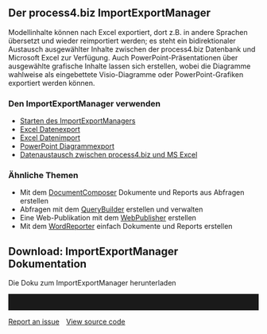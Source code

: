 

## Der process4.biz ImportExportManager

Modellinhalte können nach Excel exportiert, dort z.B. in andere Sprachen
übersetzt und wieder reimportiert werden; es steht ein bidirektionaler
Austausch ausgewählter Inhalte zwischen der process4.biz Datenbank und
Microsoft Excel zur Verfügung. Auch PowerPoint-Präsentationen über
ausgewählte grafische Inhalte lassen sich erstellen, wobei die Diagramme
wahlweise als eingebettete Visio-Diagramme oder PowerPoint-Grafiken
exportiert werden können.

### Den ImportExportManager verwenden

-   [Starten des ImportExportManagers](starten-des-importexportmanager)
-   [Excel Datenexport](excel-datenexport)
-   [Excel Datenimport](excel-datenimport)
-   [PowerPoint Diagrammexport](powerpoint-diagrammexport)
-   [Datenaustausch zwischen process4.biz und MS Excel](datenaustausch-zwischen-process4-biz-und-ms-excel)

### Ähnliche Themen

-   Mit dem [DocumentComposer](documentcomposer-de) Dokumente und Reports
    aus Abfragen erstellen
-   Abfragen mit dem [QueryBuilder](querybuilder-de) erstellen und
    verwalten
-   Eine Web-Publikation mit dem
    [WebPublisher](webpublisher-de)
    erstellen
-   Mit dem [WordReporter](wordreporter-de) einfach Dokumente und Reports
    erstellen

## Download: ImportExportManager Dokumentation

Die Doku zum ImportExportManager herunterladen

<hr style="padding-top:2rem" />
<a href="https://github.com/process4/docs/issues" target="_blank" class="bgw btn btn-primary btn-lg shadow-sm">Report an issue</a>
<a href="https://github.com/process4/docs" target="_blank" class="bgw btn btn-primary btn-lg shadow-sm" style="margin-left:10px;">View source code</a>